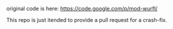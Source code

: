 original code is here: https://code.google.com/p/mod-wurfl/

This repo is just itended to provide a pull request for a crash-fix.
